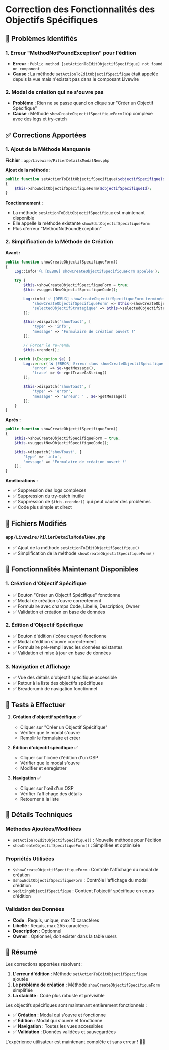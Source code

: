 # Correction des Fonctionnalités des Objectifs Spécifiques

## 🚨 **Problèmes Identifiés**

### 1. **Erreur "MethodNotFoundException" pour l'édition**

-   **Erreur** : `Public method [setActionToEditObjectifSpecifique] not found on component`
-   **Cause** : La méthode `setActionToEditObjectifSpecifique` était appelée depuis la vue mais n'existait pas dans le composant Livewire

### 2. **Modal de création qui ne s'ouvre pas**

-   **Problème** : Rien ne se passe quand on clique sur "Créer un Objectif Spécifique"
-   **Cause** : Méthode `showCreateObjectifSpecifiqueForm` trop complexe avec des logs et try-catch

## ✅ **Corrections Apportées**

### 1. **Ajout de la Méthode Manquante**

**Fichier** : `app/Livewire/PilierDetailsModalNew.php`

**Ajout de la méthode :**

```php
public function setActionToEditObjectifSpecifique($objectifSpecifiqueId)
{
    $this->showEditObjectifSpecifiqueForm($objectifSpecifiqueId);
}
```

**Fonctionnement :**

-   La méthode `setActionToEditObjectifSpecifique` est maintenant disponible
-   Elle appelle la méthode existante `showEditObjectifSpecifiqueForm`
-   Plus d'erreur "MethodNotFoundException"

### 2. **Simplification de la Méthode de Création**

**Avant :**

```php
public function showCreateObjectifSpecifiqueForm()
{
    Log::info('🔍 [DEBUG] showCreateObjectifSpecifiqueForm appelée');

    try {
        $this->showCreateObjectifSpecifiqueForm = true;
        $this->suggestNewObjectifSpecifiqueCode();

        Log::info('✅ [DEBUG] showCreateObjectifSpecifiqueForm terminée avec succès', [
            'showCreateObjectifSpecifiqueForm' => $this->showCreateObjectifSpecifiqueForm,
            'selectedObjectifStrategique' => $this->selectedObjectifStrategique ? $this->selectedObjectifStrategique->id : null
        ]);

        $this->dispatch('showToast', [
            'type' => 'info',
            'message' => 'Formulaire de création ouvert !'
        ]);

        // Forcer le re-rendu
        $this->render();

    } catch (\Exception $e) {
        Log::error('❌ [ERROR] Erreur dans showCreateObjectifSpecifiqueForm', [
            'error' => $e->getMessage(),
            'trace' => $e->getTraceAsString()
        ]);

        $this->dispatch('showToast', [
            'type' => 'error',
            'message' => 'Erreur: ' . $e->getMessage()
        ]);
    }
}
```

**Après :**

```php
public function showCreateObjectifSpecifiqueForm()
{
    $this->showCreateObjectifSpecifiqueForm = true;
    $this->suggestNewObjectifSpecifiqueCode();

    $this->dispatch('showToast', [
        'type' => 'info',
        'message' => 'Formulaire de création ouvert !'
    ]);
}
```

**Améliorations :**

-   ✅ Suppression des logs complexes
-   ✅ Suppression du try-catch inutile
-   ✅ Suppression de `$this->render()` qui peut causer des problèmes
-   ✅ Code plus simple et direct

## 🎯 **Fichiers Modifiés**

### `app/Livewire/PilierDetailsModalNew.php`

-   ✅ Ajout de la méthode `setActionToEditObjectifSpecifique()`
-   ✅ Simplification de la méthode `showCreateObjectifSpecifiqueForm()`

## 🚀 **Fonctionnalités Maintenant Disponibles**

### 1. **Création d'Objectif Spécifique**

-   ✅ Bouton "Créer un Objectif Spécifique" fonctionne
-   ✅ Modal de création s'ouvre correctement
-   ✅ Formulaire avec champs Code, Libellé, Description, Owner
-   ✅ Validation et création en base de données

### 2. **Édition d'Objectif Spécifique**

-   ✅ Bouton d'édition (icône crayon) fonctionne
-   ✅ Modal d'édition s'ouvre correctement
-   ✅ Formulaire pré-rempli avec les données existantes
-   ✅ Validation et mise à jour en base de données

### 3. **Navigation et Affichage**

-   ✅ Vue des détails d'objectif spécifique accessible
-   ✅ Retour à la liste des objectifs spécifiques
-   ✅ Breadcrumb de navigation fonctionnel

## 🧪 **Tests à Effectuer**

1. **Création d'objectif spécifique** ✅

    - Cliquer sur "Créer un Objectif Spécifique"
    - Vérifier que le modal s'ouvre
    - Remplir le formulaire et créer

2. **Édition d'objectif spécifique** ✅

    - Cliquer sur l'icône d'édition d'un OSP
    - Vérifier que le modal s'ouvre
    - Modifier et enregistrer

3. **Navigation** ✅
    - Cliquer sur l'œil d'un OSP
    - Vérifier l'affichage des détails
    - Retourner à la liste

## 🔧 **Détails Techniques**

### **Méthodes Ajoutées/Modifiées**

-   `setActionToEditObjectifSpecifique()` : Nouvelle méthode pour l'édition
-   `showCreateObjectifSpecifiqueForm()` : Simplifiée et optimisée

### **Propriétés Utilisées**

-   `$showCreateObjectifSpecifiqueForm` : Contrôle l'affichage du modal de création
-   `$showEditObjectifSpecifiqueForm` : Contrôle l'affichage du modal d'édition
-   `$editingObjectifSpecifique` : Contient l'objectif spécifique en cours d'édition

### **Validation des Données**

-   **Code** : Requis, unique, max 10 caractères
-   **Libellé** : Requis, max 255 caractères
-   **Description** : Optionnel
-   **Owner** : Optionnel, doit exister dans la table users

## 📝 **Résumé**

Les corrections apportées résolvent :

1. **L'erreur d'édition** : Méthode `setActionToEditObjectifSpecifique` ajoutée
2. **Le problème de création** : Méthode `showCreateObjectifSpecifiqueForm` simplifiée
3. **La stabilité** : Code plus robuste et prévisible

Les objectifs spécifiques sont maintenant entièrement fonctionnels :

-   ✅ **Création** : Modal qui s'ouvre et fonctionne
-   ✅ **Édition** : Modal qui s'ouvre et fonctionne
-   ✅ **Navigation** : Toutes les vues accessibles
-   ✅ **Validation** : Données validées et sauvegardées

L'expérience utilisateur est maintenant complète et sans erreur ! 🎉✨
